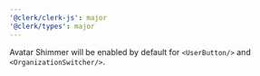 ```yaml
---
'@clerk/clerk-js': major
'@clerk/types': major
---
```


Avatar Shimmer will be enabled by default for `<UserButton/>` and `<OrganizationSwitcher/>`.
